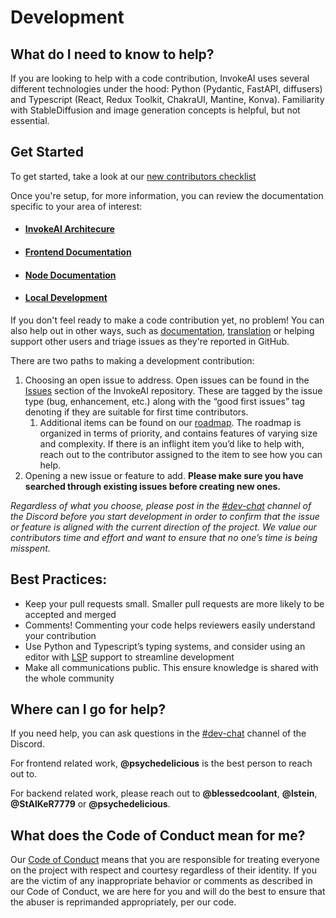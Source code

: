 # Development

## **What do I need to know to help?**

If you are looking to help with a code contribution, InvokeAI uses several different technologies under the hood: Python (Pydantic, FastAPI, diffusers) and Typescript (React, Redux Toolkit, ChakraUI, Mantine, Konva). Familiarity with StableDiffusion and image generation concepts is helpful, but not essential.


## **Get Started**

To get started, take a look at our [new contributors checklist](newContributorChecklist.md)

Once you're setup, for more information, you can review the documentation specific to your area of interest:

* #### [InvokeAI Architecure](../ARCHITECTURE.md)
* #### [Frontend Documentation](../frontend/index.md)
* #### [Node Documentation](../INVOCATIONS.md)
* #### [Local Development](../LOCAL_DEVELOPMENT.md)



If you don't feel ready to make a code contribution yet, no problem! You can also help out in other ways, such as [documentation](documentation.md), [translation](translation.md) or helping support other users and triage issues as they're reported in GitHub.

There are two paths to making a development contribution:

1. Choosing an open issue to address. Open issues can be found in the [Issues](https://github.com/invoke-ai/InvokeAI/issues?q=is%3Aissue+is%3Aopen) section of the InvokeAI repository. These are tagged by the issue type (bug, enhancement, etc.) along with the “good first issues” tag denoting if they are suitable for first time contributors.
    1. Additional items can be found on our [roadmap](https://github.com/orgs/invoke-ai/projects/7). The roadmap is organized in terms of priority, and contains features of varying size and complexity. If there is an inflight item you’d like to help with, reach out to the contributor assigned to the item to see how you can help.
2. Opening a new issue or feature to add. **Please make sure you have searched through existing issues before creating new ones.**

*Regardless of what you choose, please post in the  [#dev-chat](https://discord.com/channels/1020123559063990373/1049495067846524939) channel of the Discord before you start development in order to confirm that the issue or feature is aligned with the current direction of the project. We value our contributors time and effort and want to ensure that no one’s time is being misspent.*

## Best Practices:
* Keep your pull requests small. Smaller pull requests are more likely to be accepted and merged
* Comments! Commenting your code helps reviewers easily understand your contribution
* Use Python and Typescript’s typing systems, and consider using an editor with [LSP](https://microsoft.github.io/language-server-protocol/) support to streamline development
* Make all communications public. This ensure knowledge is shared with the whole community

## **Where can I go for help?**

If you need help, you can ask questions in the [#dev-chat](https://discord.com/channels/1020123559063990373/1049495067846524939) channel of the Discord.

For frontend related work, **@psychedelicious** is the best person to reach out to.

For backend related work, please reach out to **@blessedcoolant**, **@lstein**, **@StAlKeR7779** or **@psychedelicious**.


## **What does the Code of Conduct mean for me?**

Our [Code of Conduct](../../CODE_OF_CONDUCT.md)  means that you are responsible for treating everyone on the project with respect and courtesy regardless of their identity. If you are the victim of any inappropriate behavior or comments as described in our Code of Conduct, we are here for you and will do the best to ensure that the abuser is reprimanded appropriately, per our code.

